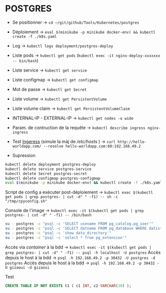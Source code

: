 # POSTGRES

- Se positionner -> `cd ~/git/github/Tools/Kubernetes/postgres`
- Déploiement -> `eval $(minikube -p minikube docker-env) && kubectl create -f ./k8s.yaml`
- Log -> `kubectl logs deployment/postgres-deploy`
- Liste pods -> `kubectl get pods` (`kubectl exec -it nginx-deploy-xxxxxxx -- bin/bash`)
- Liste service -> `kubectl get service`
- Liste configmap -> `kubectl get configmap`
- Mot de passe -> `kubectl get Secret`
- Liste volume -> `kubectl get PersistentVolume`
- Liste volume claim -> `kubectl get PersistentVolumeClaim`
- INTERNAL-IP - EXTERNAL-IP -> `kubectl get nodes -o wide`
- Param. de contruction de la requête -> `kubectl describe ingress nginx-ingress`
- Test [Ingeress](https://blog.knoldus.com/how-to-create-ingress-rules-in-kubernetes-using-minikube/#what-is-ingress) (simule la màj de */etc/hosts* ) -> `curl http://hello-worldapp.com/ --resolve hello-worldapp.com:80:192.168.49.2`

- Supression

```bash
kubectl delete deployment postgres-deploy
kubectl delete service postgres-service
kubectl delete Secret postgres-secret
kubectl delete configmap postgres-configmap
eval $(minikube -p minikube docker-env) && kubectl create -f ./k8s.yaml
```

Script de config a exécuter post-déploiement -> `kubectl exec $(kubectl get pods | grep postgres- | cut -d" " -f1) -- sh -c "/tmp/cpyconfig.sh"`


Console de l'image -> `kubectl exec -it $(kubectl get pods | grep postgres- | cut -d" " -f1) -- /bin/bash`

```bash
su - postgres -c "psql -c 'SELECT usename FROM pg_catalog.pg_user'"
su - postgres -c "psql -c 'SELECT datname FROM pg_database WHERE datistemplate=false'"
su - postgres -c "psql -c 'show data_directory'"
su - postgres -c "psql -c 'select * from pg_extension'"
```

Accès via *container* à la bdd -> `kubectl exec -it $(kubectl get pods | grep postgres- | cut -d" " -f1) -- psql -h localhost -U postgres`
Accès depuis le host à la bdd -> `psql -h 192.168.49.2 -p 30432 -U postgres -d postgres`
Accès depuis le host à la bdd -> `psql -h 192.168.49.2 -p 30432 -U gizaoui -d gizaoui`

Test

```sql
CREATE TABLE IF NOT EXISTS t1 ( c1 INT, c2 VARCHAR(10) );
```